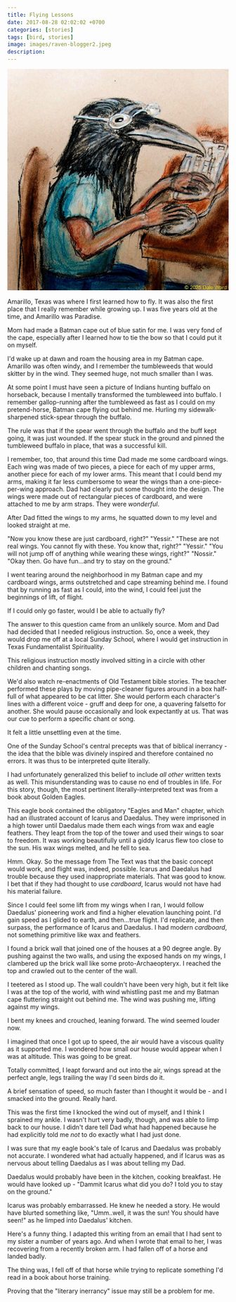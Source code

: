 ```yaml
---
title: Flying Lessons
date: 2017-08-28 02:02:02 +0700
categories: [stories]
tags: [bird, stories]
image: images/raven-blogger2.jpeg
description: 
---
```

![picture](images/raven-blogger2.jpeg)

Amarillo, Texas was where I first learned how to fly. It was also the first place that I really remember while growing up. I was five years old at the time, and Amarillo was Paradise.

Mom had made a Batman cape out of blue satin for me. I was very fond of the cape, especially after I learned how to tie the bow so that I could put it on myself. 

I'd wake up at dawn and roam the housing area in my Batman cape. Amarillo was often windy, and I remember the tumbleweeds that would skitter by in the wind. They seemed huge, not much smaller than I was.

At some point I must have seen a picture of Indians hunting buffalo on horseback, because I mentally transformed the tumbleweed into buffalo.  I remember gallop-running after the tumbleweed as fast as I could on my pretend-horse, Batman cape flying out behind me. Hurling my sidewalk-sharpened stick-spear through the buffalo.

The rule was that if the spear went through the buffalo and the buff kept going, it was just wounded. If the spear stuck in the ground and pinned the tumbleweed buffalo in place, that was a successful kill.

I remember, too, that around this time Dad made me some cardboard wings. Each wing was made of two pieces, a piece for each of my upper arms, another piece for each of my lower arms. This meant that I could bend my arms, making it far less cumbersome to wear the wings than a one-piece-per-wing approach. Dad had clearly put some thought into the design.  The wings were made out of rectangular pieces of cardboard, and were attached to me by arm straps. They were *wonderful*.

After Dad fitted the wings to my arms, he squatted down to my level and looked straight at me.

"Now you know these are just cardboard, right?"
"Yessir."
"These are not real wings. You cannot fly with these. You know that, right?"
"Yessir."
"You will not jump off of anything while wearing these wings, right?"
"Nossir."  
"Okay then. Go have fun...and try to stay on the ground."

I went tearing around the neighborhood in my Batman cape and my cardboard wings, arms outstretched and cape streaming behind me. I found that by running as fast as I could, into the wind, I could feel just the beginnings of lift, of flight. 

If I could only go faster, would I be able to actually fly?


The answer to this question came from an unlikely source. Mom and Dad had decided that I needed religious instruction. So, once a week, they would drop me off at a local Sunday School, where I would get instruction in Texas Fundamentalist Spirituality.

This religious instruction mostly involved sitting in a circle with other children and chanting songs. 

We'd also watch re-enactments of Old Testament bible stories. The teacher performed these plays by moving pipe-cleaner figures around in a box half-full of what appeared to be cat litter. She would perform each character's lines with a different voice - gruff and deep for one, a quavering falsetto for another. She would pause occasionally and look expectantly at us. That was our cue to perform a specific chant or song. 

It felt a little unsettling even at the time.

One of the Sunday School's central precepts was that of biblical inerrancy - the idea that the bible was divinely inspired and therefore contained no errors. It was thus to be interpreted quite literally.

I had unfortunately generalized this belief to include *all other* written texts as well. This misunderstanding was to cause no end of troubles in life. For this story, though, the most pertinent literally-interpreted text was from a book about Golden Eagles.

This eagle book contained the obligatory "Eagles and Man" chapter, which had an illustrated account of Icarus and Daedalus. They were imprisoned in a high tower until Daedalus made them each wings from wax and eagle feathers.  They leapt from the top of the tower and used their wings to soar to freedom. It was working beautifully until a giddy Icarus flew too close to the sun. His wax wings melted, and he fell to sea.

Hmm. Okay. So the message from The Text was that the basic concept would work, and flight was, indeed, possible. Icarus and Daedalus had trouble because they used inappropriate materials. That was good to know. I bet that if they had thought to use *cardboard*, Icarus would not have had his material failure.

Since I could feel some lift from my wings when I ran, I would follow Daedalus' pioneering work and find a higher elevation launching point. I'd gain speed as I glided to earth, and then...true flight. I'd replicate, and then surpass, the performance of Icarus and Daedalus. I had modern *cardboard*, not something primitive like wax and feathers. 

I found a brick wall that joined one of the houses at a 90 degree angle. By pushing against the two walls, and using the exposed hands on my wings, I clambered up the brick wall like some proto-Archaeopteryx. I reached the top and crawled out to the center of the wall.

I teetered as I stood up. The wall couldn't have been very high, but it felt like I was at the top of the world, with wind whistling past me and my Batman cape fluttering straight out behind me. The wind was pushing me, lifting against my wings.

I bent my knees and crouched, leaning forward. The wind seemed louder now. 

I imagined that once I got up to speed, the air would have a viscous quality as it supported me. I wondered how small our house would appear when I was at altitude. This was going to be great.

Totally committed, I leapt forward and out into the air, wings spread at the perfect angle, legs trailing the way I'd seen birds do it.

A brief sensation of speed, so much faster than I thought it would be - and I smacked into the ground. Really hard.

This was the first time I knocked the wind out of myself, and I think I sprained my ankle. I wasn't hurt very badly, though, and was able to limp back to our house. I didn't dare tell Dad what had happened because he had explicitly told me *not* to do exactly what I had just done.

I was sure that my eagle book's tale of Icarus and Daedalus was probably not accurate. I wondered what had actually happened, and if Icarus was as nervous about telling Daedalus as I was about telling my Dad.

Daedalus would probably have been in the kitchen, cooking breakfast. He would have looked up - "Dammit Icarus what did you do? I told you to stay on the ground."

Icarus was probably embarrassed. He knew he needed a story. He would have blurted something like, "Umm..well, it was the sun! You should have seen!" as he limped into Daedalus' kitchen.

Here's a funny thing. I adapted this writing from an email that I had sent to my sister a number of years ago. And when I wrote that email to her, I was recovering from a recently broken arm.  I had fallen off of a horse and landed badly. 

The thing was, I fell off of that horse while trying to replicate something I'd read in a book about horse training.

Proving that the "literary inerrancy" issue may still be a problem for me.

